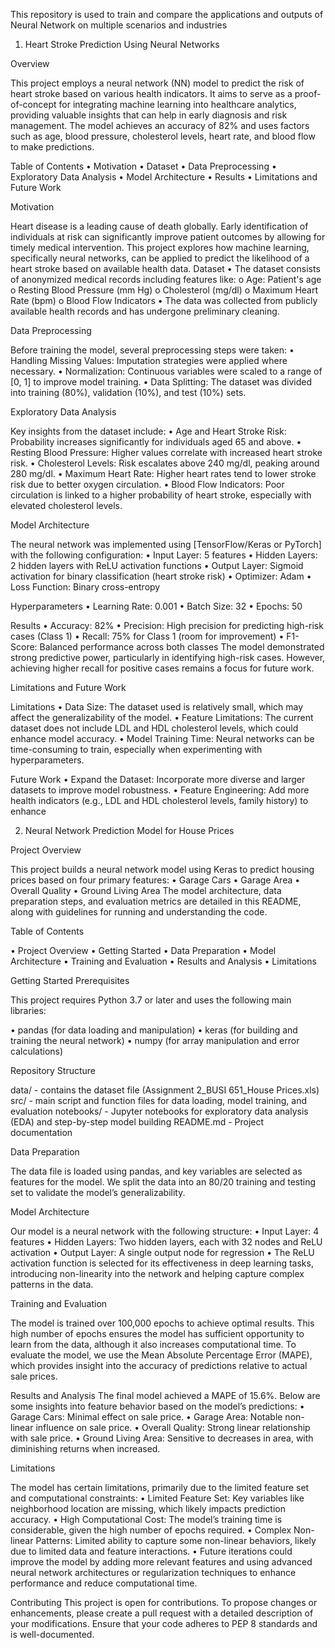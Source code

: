 This repository is used to train and compare the applications and outputs of Neural Network on multiple scenarios and industries

1. Heart Stroke Prediction Using Neural Networks

Overview

This project employs a neural network (NN) model to predict the risk of heart stroke based on various health indicators. It aims to serve as a proof-of-concept for integrating machine learning into healthcare analytics, providing valuable insights that can help in early diagnosis and risk management. The model achieves an accuracy of 82% and uses factors such as age, blood pressure, cholesterol levels, heart rate, and blood flow to make predictions.

Table of Contents
  •	Motivation
  •	Dataset
  •	Data Preprocessing
  •	Exploratory Data Analysis
  •	Model Architecture
  •	Results
  •	Limitations and Future Work

Motivation

Heart disease is a leading cause of death globally. Early identification of individuals at risk can significantly improve patient outcomes by allowing for timely medical intervention. This project explores how machine learning, specifically neural networks, can be applied to predict the likelihood of a heart stroke based on available health data.
Dataset
  •	The dataset consists of anonymized medical records including features like: 
    o	Age: Patient's age
    o	Resting Blood Pressure (mm Hg)
    o	Cholesterol (mg/dl)
    o	Maximum Heart Rate (bpm)
    o	Blood Flow Indicators
  •	The data was collected from publicly available health records and has undergone preliminary cleaning.

Data Preprocessing

Before training the model, several preprocessing steps were taken:
  •	Handling Missing Values: Imputation strategies were applied where necessary.
  • Normalization: Continuous variables were scaled to a range of [0, 1] to improve model training.
  • Data Splitting: The dataset was divided into training (80%), validation (10%), and test (10%) sets.

Exploratory Data Analysis

Key insights from the dataset include:
  •	Age and Heart Stroke Risk: Probability increases significantly for individuals aged 65 and above.
  •	Resting Blood Pressure: Higher values correlate with increased heart stroke risk.
  •	Cholesterol Levels: Risk escalates above 240 mg/dl, peaking around 280 mg/dl.
  •	Maximum Heart Rate: Higher heart rates tend to lower stroke risk due to better oxygen circulation.
  •	Blood Flow Indicators: Poor circulation is linked to a higher probability of heart stroke, especially with elevated cholesterol levels.

Model Architecture

The neural network was implemented using [TensorFlow/Keras or PyTorch] with the following configuration:
  •	Input Layer: 5 features
  •	Hidden Layers: 2 hidden layers with ReLU activation functions
  •	Output Layer: Sigmoid activation for binary classification (heart stroke risk)
  •	Optimizer: Adam
  •	Loss Function: Binary cross-entropy

Hyperparameters
  •	Learning Rate: 0.001
  •	Batch Size: 32
  •	Epochs: 50

Results
  •	Accuracy: 82%
  •	Precision: High precision for predicting high-risk cases (Class 1)
  •	Recall: 75% for Class 1 (room for improvement)
  •	F1-Score: Balanced performance across both classes
The model demonstrated strong predictive power, particularly in identifying high-risk cases. However, achieving higher recall for positive cases remains a focus for future work.

Limitations and Future Work

Limitations
  •	Data Size: The dataset used is relatively small, which may affect the generalizability of the model.
  •	Feature Limitations: The current dataset does not include LDL and HDL cholesterol levels, which could enhance model accuracy.
  •	Model Training Time: Neural networks can be time-consuming to train, especially when experimenting with hyperparameters.

Future Work
  •	Expand the Dataset: Incorporate more diverse and larger datasets to improve model robustness.
  •	Feature Engineering: Add more health indicators (e.g., LDL and HDL cholesterol levels, family history) to enhance

2. Neural Network Prediction Model for House Prices

Project Overview

This project builds a neural network model using Keras to predict housing prices based on four primary features:
  •	Garage Cars
  •	Garage Area
  •	Overall Quality
  •	Ground Living Area
The model architecture, data preparation steps, and evaluation metrics are detailed in this README, along with guidelines for running and understanding the code.

Table of Contents

  •	Project Overview
  •	Getting Started
  •	Data Preparation
  •	Model Architecture
  •	Training and Evaluation
  •	Results and Analysis
  •	Limitations

Getting Started
Prerequisites

This project requires Python 3.7 or later and uses the following main libraries:

  •	pandas (for data loading and manipulation)
  •	keras (for building and training the neural network)
  •	numpy (for array manipulation and error calculations)

Repository Structure

data/ - contains the dataset file (Assignment 2_BUSI 651_House Prices.xls)
src/ - main script and function files for data loading, model training, and evaluation
notebooks/ - Jupyter notebooks for exploratory data analysis (EDA) and step-by-step model building
README.md - Project documentation

Data Preparation

The data file is loaded using pandas, and key variables are selected as features for the model. We split the data into an 80/20 training and testing set to validate the model’s generalizability.

Model Architecture

Our model is a neural network with the following structure:
  •	Input Layer: 4 features
  •	Hidden Layers: Two hidden layers, each with 32 nodes and ReLU activation
  •	Output Layer: A single output node for regression
  •	The ReLU activation function is selected for its effectiveness in deep learning tasks, introducing non-linearity into the network and helping capture complex patterns in the data.

Training and Evaluation

The model is trained over 100,000 epochs to achieve optimal results. This high number of epochs ensures the model has sufficient opportunity to learn from the data, although it also increases computational time.
To evaluate the model, we use the Mean Absolute Percentage Error (MAPE), which provides insight into the accuracy of predictions relative to actual sale prices.

Results and Analysis
The final model achieved a MAPE of 15.6%. Below are some insights into feature behavior based on the model’s predictions:
  •	Garage Cars: Minimal effect on sale price.
  •	Garage Area: Notable non-linear influence on sale price.
  •	Overall Quality: Strong linear relationship with sale price.
  •	Ground Living Area: Sensitive to decreases in area, with diminishing returns when increased.

Limitations

The model has certain limitations, primarily due to the limited feature set and computational constraints:
  •	Limited Feature Set: Key variables like neighborhood location are missing, which likely impacts prediction accuracy.
  •	High Computational Cost: The model’s training time is considerable, given the high number of epochs required.
  •	Complex Non-linear Patterns: Limited ability to capture some non-linear behaviors, likely due to limited data and feature interactions.
  •	Future iterations could improve the model by adding more relevant features and using advanced neural network architectures or regularization techniques to enhance performance and reduce computational time.

Contributing
This project is open for contributions. To propose changes or enhancements, please create a pull request with a detailed description of your modifications. Ensure that your code adheres to PEP 8 standards and is well-documented.
